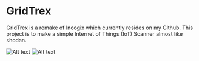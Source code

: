 # GridTrex
GridTrex is a remake of Incogix which currently resides on my Github. This project is to make a simple Internet of Things (IoT) Scanner almost like shodan. 

![Alt text]( "Image")
![Alt text]( "Image")
